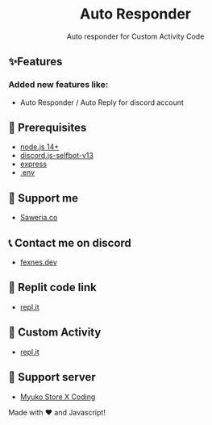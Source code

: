<h1 align="center">Auto Responder</h1>
<p align="center">Auto responder for Custom Activity Code</p>

## ✨Features

### Added new features like:

- Auto Responder / Auto Reply for discord account

## 🚧 Prerequisites

- [node.js 14+](https://nodejs.org/en/download/)
- [discord.js-selfbot-v13](https://www.npmjs.com/package/discord.js-selfbot-v13)
- [express](https://www.npmjs.com/package/express)
- [.env](https://www.npmjs.com/package/dotenv)

## 💸 Support me
- [Saweria.co](https://saweria.co/ItsFexnes)
  
## 📞 Contact me on discord
- [fexnes.dev](https://discord.com/users/941844949824069692)
## 🎩 Replit code link

- [repl.it](https://replit.com/@oBloody/Auto-responder?v=1)

## 🎨 Custom Activity
- [repl.it](https://replit.com/@oBloody/Custom-Activity?v=1)

## 📝 Support server

- [Myuko Store X Coding](https://discord.gg/e4Mwab6ncy)

Made with :heart: and Javascript!
